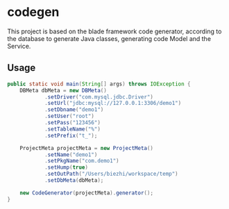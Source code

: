# codegen

This project is based on the blade framework code generator, according to the database to generate Java classes, generating code Model and the Service.

## Usage

```java
public static void main(String[] args) throws IOException {
	DBMeta dbMeta = new DBMeta()
            .setDriver("com.mysql.jdbc.Driver")
            .setUrl("jdbc:mysql://127.0.0.1:3306/demo1")
            .setDbname("demo1")
            .setUser("root")
            .setPass("123456")
            .setTableName("%")
            .setPrefix("t_");

    ProjectMeta projectMeta = new ProjectMeta()
            .setName("demo1")
            .setPkgName("com.demo1")
            .setHump(true)
            .setOutPath("/Users/biezhi/workspace/temp")
            .setDbMeta(dbMeta);

    new CodeGenerator(projectMeta).generator();
}
```

